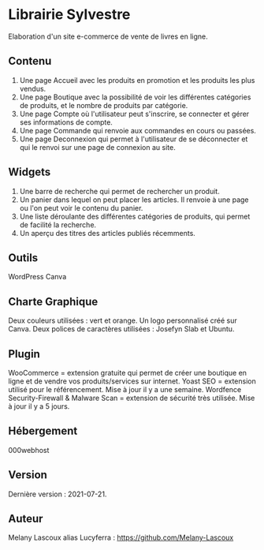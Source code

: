 # Librairie Sylvestre

Elaboration d'un site e-commerce de vente de livres en ligne.

## Contenu
1. Une page Accueil avec les produits en promotion et les produits les plus vendus.
2. Une page Boutique avec la possibilité de voir les différentes catégories de produits, et le nombre de produits par catégorie.
3. Une page Compte où l'utilisateur peut s'inscrire, se connecter et gérer ses informations de compte.
4. Une page Commande qui renvoie aux commandes en cours ou passées.
5. Une page Deconnexion qui permet à l'utilisateur de se déconnecter et qui le renvoi sur une page de connexion au site.

## Widgets
1. Une barre de recherche qui permet de rechercher un produit.
2. Un panier dans lequel on peut placer les articles. Il renvoie à une page ou l'on peut voir le contenu du panier.
3. Une liste déroulante des différentes catégories de produits, qui permet de facilité la recherche.
4. Un aperçu des titres des articles publiés récemments.

## Outils
WordPress
Canva

## Charte Graphique
Deux couleurs utilisées : vert et orange.
Un logo personnalisé créé sur Canva.
Deux polices de caractères utilisées : Josefyn Slab et Ubuntu.

## Plugin
WooCommerce = extension gratuite qui permet de créer une boutique en ligne et de vendre vos produits/services sur internet.
Yoast SEO = extension utilisé pour le référencement. Mise à jour il y a une semaine.
Wordfence Security-Firewall & Malware Scan = extension de sécurité très utilisée. Mise à jour il y a 5 jours.

## Hébergement
000webhost

## Version
Dernière version : 2021-07-21.

## Auteur
Melany Lascoux alias Lucyferra : https://github.com/Melany-Lascoux
